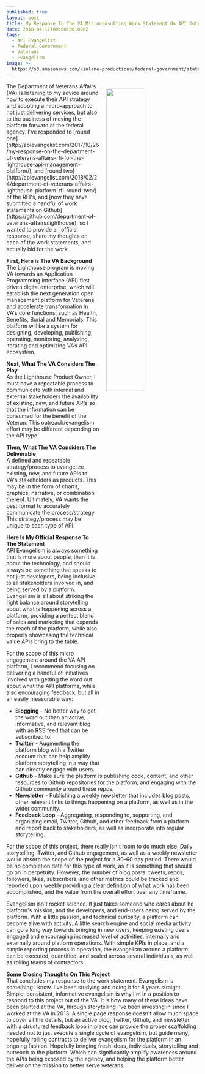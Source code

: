 ```yaml
---
published: true
layout: post
title: My Response To The VA Microconsulting Work Statement On API Outreach
date: 2018-04-17T09:00:00.000Z
tags:
  - API Evangelist
  - Federal Government
  - Veterans
  - Evangelism
image: >-
  https://s3.amazonaws.com/kinlane-productions/federal-government/state-2017/kin-lane-presidential-innovation-fellow.png
---
```

<p><img src="{{ page.image }}" width="45%" align="right" style="padding: 15px;" /></p>The Department of Veterans Affairs (VA) is listening to my advice around how to execute their API strategy and adopting a micro-approach to not just delivering services, but also to the business of moving the platform forward at the federal agency. I've responded to [round one](http://apievangelist.com/2017/10/26/my-response-on-the-department-of-veterans-affairs-rfi-for-the-lighthouse-api-management-platform/), and [round two](http://apievangelist.com/2018/02/24/department-of-veterans-affairs-lighthouse-platform-rfi-round-two/) of the RFI's, and [now they have submitted a handful of work statements on Github](https://github.com/department-of-veterans-affairs/lighthouse), so I wanted to provide an official response, share my thoughts on each of the work statements, and actually bid for the work.

**First, Here is The VA Background**<br />
The Lighthouse program is moving VA towards an Application Programming Interface (API) first driven digital enterprise, which will establish the next generation open management platform for Veterans and accelerate transformation in VA's core functions, such as Health, Benefits, Burial and Memorials. This platform will be a system for designing, developing, publishing, operating, monitoring, analyzing, iterating and optimizing VA’s API ecosystem.

**Next, What The VA Considers The Play**<br />
As the Lighthouse Product Owner, I must have a repeatable process to communicate with internal and external stakeholders the availability of existing, new, and future APIs so that the information can be consumed for the benefit of the Veteran. This outreach/evangelism effort may be different depending on the API type.

**Then, What The VA Considers The Deliverable**<br />
A defined and repeatable strategy/process to evangelize existing, new, and future APIs to VA's stakeholders as products. This may be in the form of charts, graphics, narrative, or combination thereof. Ultimately, VA wants the best format to accurately communicate the process/strategy. This strategy/process may be unique to each type of API.

**Here Is My Official Response To The Statement**<br />
API Evangelism is always something that is more about people, than it is about the technology, and should always be something that speaks to not just developers, being inclusive to all stakeholders involved in, and being served by a platform. Evangelism is all about striking the right balance around storytelling about what is happening across a platform, providing a perfect blend of sales and marketing that expands the reach of the platform, while also properly showcasing the technical value APIs bring to the table.

For the scope of this micro engagement around the VA API platform, I recommend focusing on delivering a handful of initiatives involved with getting the word out about what the API platforms, while also encouraging feedback, but all in an easily measurable way:

- **Blogging** - No better way to get the word out than an active, informative, and relevant blog with an RSS feed that can be subscribed to.
- **Twitter** - Augmenting the platform blog with a Twitter account that can help amplify platform storytelling in a way that can directly engage with users.
- **Github** - Make sure the platform is publishing code, content, and other resources to Github repositories for the platform, and engaging with the Github community around these repos.
- **Newsletter** - Publishing a weekly newsletter that includes blog posts, other relevant links to things happening on a platform, as well as in the wider community.
- **Feedback Loop** - Aggregating, responding to, supporting, and organizing email, Twitter, Github, and other feedback from a platform and report back to stakeholders, as well as incorporate into regular storytelling.

For the scope of this project, there really isn't room to do much else. Daily storytelling, Twitter, and Github engagement, as well as a weekly newsletter would absorb the scope of the project for a 30-60 day period. There would be no completion date for this type of work, as it is something that should go on in perpetuity. However, the number of blog posts, tweets, repos, followers, likes, subscribers, and other metrics could be tracked and reported upon weekly providing a clear definition of what work has been accomplished, and the value from the overall effort over any timeframe.

Evangelism isn't rocket science. It just takes someone who cares about he platform's mission, and the developers, and end-users being served by the platform. With a little passion, and technical curiosity, a platform can become alive with activity. A little search engine and social media activity can go a long way towards bringing in new users, keeping existing users engaged and encouraging increased level of activities, internally and externally around platform operations. With simple KPIs in place, and a simple reporting process in operation, the evangelism around a platform can be executed, quantified, and scaled across several individuals, as well as rolling teams of contractors.

**Some Closing Thoughts On This Project**<br />
That concludes my response to the work statement. Evangelism is something I know. I've been studying and doing it for 8 years straight. Simple, consistent, informative evangelism is why I'm in a position to respond to this project out of the VA. It is how many of these ideas have been planted at the VA, through storytelling I've been investing in since I worked at the VA in 2013. A single page response doesn't allow much space to cover all the details, but an active blog, Twitter, Github, and newsletter with a structured feedback loop in place can provide the proper scaffolding needed not to just execute a single cycle of evangelism, but guide many, hopefully rolling contracts to deliver evangelism for the platform in an ongoing fashion. Hopefully bringing fresh ideas, individuals, storytelling and outreach to the platform. Which can significantly amplify awareness around the APIs being exposed by the agency, and helping the platform better deliver on the mission to better serve veterans.
